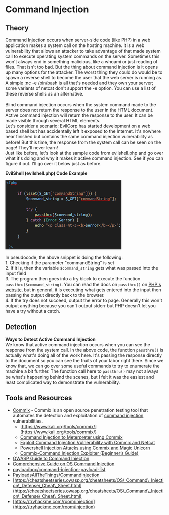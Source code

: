 # Command Injection

## Theory

Command Injection occurs when server-side code (like PHP) in a web application makes a system call on the hosting machine.  It is a web vulnerability that allows an attacker to take advantage of that made system call to execute operating system commands on the server.  Sometimes this won't always end in something malicious, like a whoami or just reading of files.  That isn't too bad.  But the thing about command injection is it opens up many options for the attacker.  The worst thing they could do would be to spawn a reverse shell to become the user that the web server is running as.  A simple ;nc -e /bin/bash is all that's needed and they own your server; some variants of netcat don't support the -e option. You can use a list of these reverse shells as an alternative. \
\
Blind command injection occurs when the system command made to the server does not return the response to the user in the HTML document.  Active command injection will return the response to the user.  It can be made visible through several HTML elements. \
Let's consider a scenario: EvilCorp has started development on a web based shell but has accidentally left it exposed to the Internet.  It's nowhere near finished but contains the same command injection vulnerability as before!  But this time, the response from the system call can be seen on the page!  They'll never learn!\
Just like before, let's look at the sample code from evilshell.php and go over what it's doing and why it makes it active command injection.  See if you can figure it out.  I'll go over it below just as before.

**EvilShell (evilshell.php) Code Example**

![](<../../.gitbook/assets/image (25).png>)

In pseudocode, the above snippet is doing the following:\
1\. Checking if the parameter "commandString" is set\
2\. If it is, then the variable `$command_string` gets what was passed into the input field\
3\. The program then goes into a try block to execute the function `passthru($command_string)`.  You can read the docs on `passthru()` on [PHP's website](https://www.php.net/manual/en/function.passthru.php), but in general, it is executing what gets entered into the input then passing the output directly back to the browser.\
4\. If the try does not succeed, output the error to page.  Generally this won't output anything because you can't output stderr but PHP doesn't let you have a try without a catch.

## **Detection**

**Ways to Detect Active Command Injection**\
We know that active command injection occurs when you can see the response from the system call.  In the above code, the function `passthru()` is actually what's doing all of the work here.  It's passing the response directly to the document so you can see the fruits of your labor right there.  Since we know that, we can go over some useful commands to try to enumerate the machine a bit further.  The function call here to `passthru()` may not always be what's happening behind the scenes, but I felt it was the easiest and least complicated way to demonstrate the vulnerability. &#x20;

## **Tools and Resources**

* [Commix](https://github.com/commixproject/commix) - Commix is an open source penetration testing tool that automates the detection and exploitation of [command injection](https://www.owasp.org/index.php/Command\_Injection) vulnerabilities.
  * [https://www.kali.org/tools/commix/](https://www.kali.org/tools/commix/)
  * [Command Injection to Meterpreter using Commix](https://www.hackingarticles.in/command-injection-meterpreter-using-commix/)
  * [Exploit Command Injection Vulnerability with Commix and Netcat](https://www.hackingarticles.in/exploit-command-injection-vulnearbility-commix-netcat/)
  * [Powershell Injection Attacks using Commix and Magic Unicorn](https://www.hackingarticles.in/powershell-injection-attacks-using-commix-magic-unicorn/)
  * [Commix-Command Injection Exploiter (Beginner’s Guide)](https://www.hackingarticles.in/commix-command-injection-exploiter-beginners-guide/)
* [OWASP Guide to Command Injection](https://owasp.org/www-community/attacks/Command\_Injection)&#x20;
* [Comprehensive Guide on OS Command Injection](https://www.hackingarticles.in/comprehensive-guide-on-os-command-injection/)
* [payloadbox/command-injection-payload-list](https://github.com/payloadbox/command-injection-payload-list)
* [PayloadsAllTheThings/CommandInjection](https://github.com/swisskyrepo/PayloadsAllTheThings/tree/master/Command%20Injection)
* [https://cheatsheetseries.owasp.org/cheatsheets/OS\_Command\_Injection\_Defense\_Cheat\_Sheet.html](https://cheatsheetseries.owasp.org/cheatsheets/OS\_Command\_Injection\_Defense\_Cheat\_Sheet.html)
* [https://tryhackme.com/room/injection](https://tryhackme.com/room/injection)
